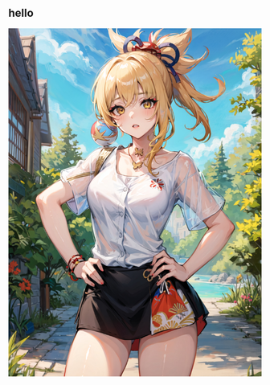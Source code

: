 ## hello

<a href="https://sp21.datastructur.es/materials/proj/proj0/proj0"><img src="yoimiya.jpg" alt="hhhh" title="trial" style="zoom:120%;" /></a>
